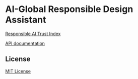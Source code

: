 # AI-Global Responsible Design Assistant

[Responsible AI Trust Index](http://162.246.157.168/)

[API documentation](docs/API.md)


## License

[MIT License](LICENSE)
